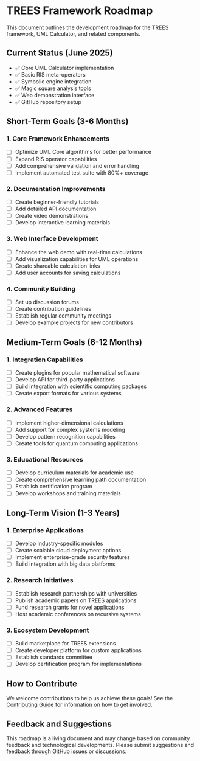 # TREES Framework Roadmap

This document outlines the development roadmap for the TREES framework, UML Calculator, and related components.

## Current Status (June 2025)

- ✅ Core UML Calculator implementation
- ✅ Basic RIS meta-operators
- ✅ Symbolic engine integration
- ✅ Magic square analysis tools
- ✅ Web demonstration interface
- ✅ GitHub repository setup

## Short-Term Goals (3-6 Months)

### 1. Core Framework Enhancements

- [ ] Optimize UML Core algorithms for better performance
- [ ] Expand RIS operator capabilities
- [ ] Add comprehensive validation and error handling
- [ ] Implement automated test suite with 80%+ coverage

### 2. Documentation Improvements

- [ ] Create beginner-friendly tutorials
- [ ] Add detailed API documentation
- [ ] Create video demonstrations
- [ ] Develop interactive learning materials

### 3. Web Interface Development

- [ ] Enhance the web demo with real-time calculations
- [ ] Add visualization capabilities for UML operations
- [ ] Create shareable calculation links
- [ ] Add user accounts for saving calculations

### 4. Community Building

- [ ] Set up discussion forums
- [ ] Create contribution guidelines
- [ ] Establish regular community meetings
- [ ] Develop example projects for new contributors

## Medium-Term Goals (6-12 Months)

### 1. Integration Capabilities

- [ ] Create plugins for popular mathematical software
- [ ] Develop API for third-party applications
- [ ] Build integration with scientific computing packages
- [ ] Create export formats for various systems

### 2. Advanced Features

- [ ] Implement higher-dimensional calculations
- [ ] Add support for complex systems modeling
- [ ] Develop pattern recognition capabilities
- [ ] Create tools for quantum computing applications

### 3. Educational Resources

- [ ] Develop curriculum materials for academic use
- [ ] Create comprehensive learning path documentation
- [ ] Establish certification program
- [ ] Develop workshops and training materials

## Long-Term Vision (1-3 Years)

### 1. Enterprise Applications

- [ ] Develop industry-specific modules
- [ ] Create scalable cloud deployment options
- [ ] Implement enterprise-grade security features
- [ ] Build integration with big data platforms

### 2. Research Initiatives

- [ ] Establish research partnerships with universities
- [ ] Publish academic papers on TREES applications
- [ ] Fund research grants for novel applications
- [ ] Host academic conferences on recursive systems

### 3. Ecosystem Development

- [ ] Build marketplace for TREES extensions
- [ ] Create developer platform for custom applications
- [ ] Establish standards committee
- [ ] Develop certification program for implementations

## How to Contribute

We welcome contributions to help us achieve these goals! See the [Contributing Guide](../CONTRIBUTING.md) for information on how to get involved.

## Feedback and Suggestions

This roadmap is a living document and may change based on community feedback and technological developments. Please submit suggestions and feedback through GitHub issues or discussions.
